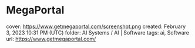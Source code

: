 # MegaPortal

cover: https://www.getmegaportal.com/screenshot.png
created: February 3, 2023 10:31 PM (UTC)
folder: AI Systems / AI | Software
tags: ai, Software
url: https://www.getmegaportal.com/